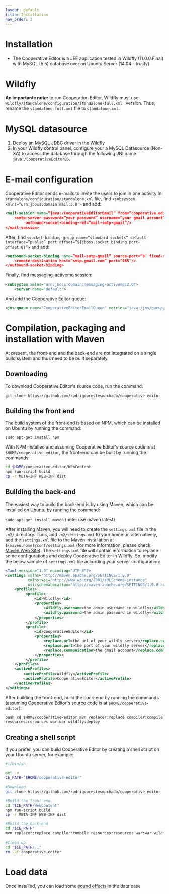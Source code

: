 ```yaml
---
layout: default
title: Installation
nav_order: 3
---
```


# Installation

* The Cooperative Editor is a JEE application tested in Wildfly (11.0.0.Final) with MySQL (5.5) database over an Ubuntu Server (14.04 - trusty)

# Wildfly

**An importante note:** to run Cooperation Editor, Wildfly must use `wildfly/standalone/configuration/standalone-full.xml ` version. Thus, rename the `standalone-full.xml` file to `standalone.xml`.

# MySQL datasource

1. Deploy an MySQL JDBC driver in the Wildfly 
1. In your Wildfly control panel, configure your a MySQL Datasource (Non-XA) to access the database through the following
JNI name `java:/CooperativeEditorDS`. 

# E-mail configuration
Cooperative Editor sends e-mails to invite the users to join in one activity
In `standalone/configuration/standalone.xml` file, find `<subsystem xmlns=”urn:jboss:domain:mail:3.0″>` and add:
```xml
<mail-session name=”java:/CooperativeEditorEmail” from=”cooperative.editor@gmail.com” jndi-name=”java:/CooperativeEditorEmail””>
    <smtp-server password=”your password” username=”your gmail account” ssl=”true” 
         outbound-socket-binding-ref=”mail-smtp-gmail”/>
</mail-session>
```

After, find `<socket-binding-group name=”standard-sockets” default-interface=”public” port offset=”${jboss.socket.binding.port-offset:0}”>` and add:

```xml
<outbound-socket-binding name=”mail-smtp-gmail” source-port=”0″ fixed-source-port=”false”>
    <remote-destination host=”smtp.gmail.com” port=”465″/>
</outbound-socket-binding>
```

Finally, find messaging-activemq session:
```xml
<subsystem xmlns="urn:jboss:domain:messaging-activemq:2.0">
    <server name="default">
```
And add the Cooperative Editor queue:

```xml
<jms-queue name="CooperativeEditorEmailQueue" entries="java:/jms/queue/CooperativeEditorEmailQueue"/>
```

# Compilation, packaging and installation with Maven

At present, the front-end and the back-end are not integrated on a single build system and thus need to be built separately.

## Downloading

To download Cooperative Editor's source code, run the command:

``git clone https://github.com/rodrigoprestesmachado/cooperative-editor``

## Building the front end

The build system of the front-end is based on NPM, which can be installed on Ubuntu by running the command:

``sudo apt-get install npm``

With NPM installed and assuming Cooperative Editor's source code is at ``$HOME/cooperative-editor``, the front-end can be built by running the commands:

```bash
cd $HOME/cooperative-editor/WebContent
npm run-script build
cp -r META-INF WEB-INF dist
```

## Building the back-end

The easiest way to build the back-end is by using Maven, which can be installed on Ubuntu by running the command:

``sudo apt-get install maven`` (note: use maven latest)

After installing Maven, you will need to create the `settings.xml` file in the `.m2/` directory. Thus, add `.m2/settings.xml` to your home or, alternatively, add the `settings.xml` file to the Maven installation at `${maven.home}/conf/settings.xml` (for more information, please check [Maven Web Site](https://maven.apache.org/settings.html)). The `settings.xml` file will contain information to replace some configurations and deploy Cooperative Editor in Wildfly. So, modify the below sample of `settings.xml` file according your server configuration:

```xml
<?xml version="1.0" encoding="UTF-8"?>
<settings xmlns="http://maven.apache.org/SETTINGS/1.0.0" 
          xmlns:xsi="http://www.w3.org/2001/XMLSchema-instance" 
          xsi:schemaLocation="http://maven.apache.org/SETTINGS/1.0.0 http://maven.apache.org/xsd/settings-1.0.0.xsd">
    <profiles>
         <profile>
             <id>Wildfly</id>
             <properties>
                 <wildfly.username>the admin username in wildfly</wildfly.username>
                 <wildfly.password>the admin password in wildfly</wildfly.password>
             </properties>
         </profile>
         <profile>
             <id>CooperativeEditor</id>
             <properties>
                 <replace.url>the url of your wildly server</replace.url>
                 <replace.port>the port of your wildfly server</replace.port>
                 <replace.communication>the gmail account</replace.communication>
             </properties>
         </profile>
    </profiles>
    <activeProfiles>
        <activeProfile>Wildfly</activeProfile>
        <activeProfile>CooperativeEditor</activeProfile>
    </activeProfiles>
</settings>
```

After building the front-end, build the back-end by running the commands (assuming Cooperative Editor's source code is at ``$HOME/cooperative-editor``):

``bash
cd $HOME/cooperative-editor
mvn replacer:replace compiler:compile resources:resources war:war wildfly:deploy
``

## Creating a shell script

If you prefer, you can build Cooperative Editor by creating a shell script on your Ubuntu server, for example:

```bash
#!/bin/sh

set -e
CE_PATH="$HOME/cooperative-editor"

#Download
git clone https://github.com/rodrigoprestesmachado/cooperative-editor

#Build the front-end
cd "$CE_PATH/WebContent"
npm run-script build
cp -r META-INF WEB-INF dist

#Build the back-end
cd "$CE_PATH"
mvn replacer:replace compiler:compile resources:resources war:war wildfly:deploy

#Clean up
cd "$CE_PATH/.."
rm -Rf cooperative-editor
```

# Load data

Once installed, you can load some [sound effects ](https://github.com/rodrigoprestesmachado/cooperative-editor/blob/master/src/META-INF/sql/sound-effect.sql) in the data base

